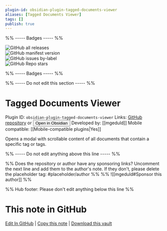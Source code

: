 ```yaml
---
plugin-id: obsidian-plugin-tagged-documents-viewer
aliases: [Tagged Documents Viewer]
tags: []
publish: true
---
```


%% ----- Badges ----- %%

![GitHub all releases](https://img.shields.io/github/downloads/mgeduld/obsidian-tagged-documents-viewer/total?color=573E7A&logo=github&style=for-the-badge)  
![GitHub manifest version](https://img.shields.io/github/manifest-json/v/mgeduld/obsidian-tagged-documents-viewer?color=573E7A&logo=github&style=for-the-badge)  
![GitHub issues by-label](https://img.shields.io/github/issues/mgeduld/obsidian-tagged-documents-viewer/help%20wanted?color=573E7A&logo=github&style=for-the-badge)  
![GitHub Repo stars](https://img.shields.io/github/stars/mgeduld/obsidian-tagged-documents-viewer?color=573E7A&logo=github&style=for-the-badge)

%% ----- Badges ----- %%

%% ----- Do not edit this section ----- %%

# Tagged Documents Viewer

Plugin ID: `obsidian-plugin-tagged-documents-viewer`
Links: [GitHub repository](https://github.com/mgeduld/obsidian-tagged-documents-viewer) or [<button id=HH>Open in Obsidian</button>](obsidian://show-plugin?id=obsidian-plugin-tagged-documents-viewer)
Developed by: [[mgeduld]]
Mobile compatible: [[Mobile-compatible plugins|Yes]]

Opens a modal with scrollable content of all documents that contain a specific tag or tags.

%% ----- Do not edit anything above this line ----- %%

%% Does the repository or author have any sponsoring links? Uncomment the next line and add them to the author's note. If they don't, please delete the placeholder tag: #placeholder/author %%
%% ![[mgeduld#Sponsor this author]] %%

%% Hub footer: Please don't edit anything below this line %%

# This note in GitHub

<span class="git-footer">[Edit In GitHub](https://github.dev/obsidian-community/obsidian-hub/blob/main/02%20-%20Community%20Expansions/02.05%20All%20Community%20Expansions/Plugins/obsidian-plugin-tagged-documents-viewer.md "git-hub-edit-note") | [Copy this note](https://raw.githubusercontent.com/obsidian-community/obsidian-hub/main/02%20-%20Community%20Expansions/02.05%20All%20Community%20Expansions/Plugins/obsidian-plugin-tagged-documents-viewer.md "git-hub-copy-note") | [Download this vault](https://github.com/obsidian-community/obsidian-hub/archive/refs/heads/main.zip "git-hub-download-vault") </span>
